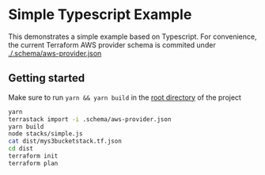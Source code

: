 # Simple Typescript Example

This demonstrates a simple example based on Typescript. For convenience, the current Terraform AWS provider schema is commited under [./.schema/aws-provider.json](./.schema/aws-provider.json)

## Getting started

Make sure to run `yarn && yarn build` in the [root directory](../..) of the project

```bash
yarn
terrastack import -i .schema/aws-provider.json
yarn build
node stacks/simple.js
cat dist/mys3bucketstack.tf.json
cd dist
terraform init
terraform plan
```